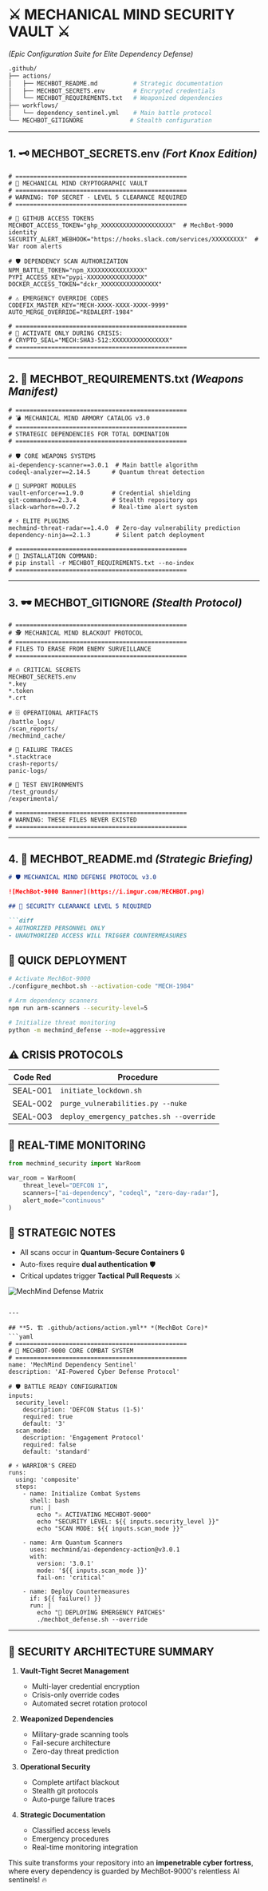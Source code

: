 # **⚔️ MECHANICAL MIND SECURITY VAULT ⚔️**
*(Epic Configuration Suite for Elite Dependency Defense)*

```bash
.github/
├── actions/
│   ├── MECHBOT_README.md          # Strategic documentation
│   ├── MECHBOT_SECRETS.env        # Encrypted credentials
│   └── MECHBOT_REQUIREMENTS.txt   # Weaponized dependencies
├── workflows/
│   └── dependency_sentinel.yml    # Main battle protocol
└── MECHBOT_GITIGNORE             # Stealth configuration
```

---

## **1. 🗝️ MECHBOT_SECRETS.env** *(Fort Knox Edition)*
```env
# ================================================
# 🔐 MECHANICAL MIND CRYPTOGRAPHIC VAULT
# ================================================
# WARNING: TOP SECRET - LEVEL 5 CLEARANCE REQUIRED
# ================================================

# 🚀 GITHUB ACCESS TOKENS
MECHBOT_ACCESS_TOKEN="ghp_XXXXXXXXXXXXXXXXXXXX"  # MechBot-9000 identity
SECURITY_ALERT_WEBHOOK="https://hooks.slack.com/services/XXXXXXXXX"  # War room alerts

# 🛡️ DEPENDENCY SCAN AUTHORIZATION
NPM_BATTLE_TOKEN="npm_XXXXXXXXXXXXXXXX"
PYPI_ACCESS_KEY="pypi-XXXXXXXXXXXXXXXX"
DOCKER_ACCESS_TOKEN="dckr_XXXXXXXXXXXXXXXX"

# ⚠️ EMERGENCY OVERRIDE CODES
CODEFIX_MASTER_KEY="MECH-XXXX-XXXX-XXXX-9999"
AUTO_MERGE_OVERRIDE="REDALERT-1984"

# ================================================
# 🚨 ACTIVATE ONLY DURING CRISIS:
# CRYPTO_SEAL="MECH:SHA3-512:XXXXXXXXXXXXXXXX"
# ================================================
```

---

## **2. 📜 MECHBOT_REQUIREMENTS.txt** *(Weapons Manifest)*
```text
# ================================================
# 💣 MECHANICAL MIND ARMORY CATALOG v3.0
# ================================================
# STRATEGIC DEPENDENCIES FOR TOTAL DOMINATION
# ================================================

# 🛡️ CORE WEAPONS SYSTEMS
ai-dependency-scanner==3.0.1  # Main battle algorithm
codeql-analyzer==2.14.5      # Quantum threat detection

# 🔧 SUPPORT MODULES
vault-enforcer==1.9.0        # Credential shielding
git-commando==2.3.4          # Stealth repository ops
slack-warhorn==0.7.2         # Real-time alert system

# ⚡ ELITE PLUGINS
mechmind-threat-radar==1.4.0  # Zero-day vulnerability prediction
dependency-ninja==2.1.3       # Silent patch deployment

# ================================================
# 🚀 INSTALLATION COMMAND:
# pip install -r MECHBOT_REQUIREMENTS.txt --no-index
# ================================================
```

---

## **3. 🕶️ MECHBOT_GITIGNORE** *(Stealth Protocol)*
```gitignore
# ================================================
# 🕵️ MECHANICAL MIND BLACKOUT PROTOCOL
# ================================================
# FILES TO ERASE FROM ENEMY SURVEILLANCE
# ================================================

# 🔥 CRITICAL SECRETS
MECHBOT_SECRETS.env
*.key
*.token
*.crt

# 🗄️ OPERATIONAL ARTIFACTS
/battle_logs/
/scan_reports/
/mechmind_cache/

# 🚨 FAILURE TRACES
*.stacktrace
crash-reports/
panic-logs/

# 🧪 TEST ENVIRONMENTS
/test_grounds/
/experimental/

# ================================================
# WARNING: THESE FILES NEVER EXISTED
# ================================================
```

---

## **4. 📖 MECHBOT_README.md** *(Strategic Briefing)*
```markdown
# 🛡️ MECHANICAL MIND DEFENSE PROTOCOL v3.0

![MechBot-9000 Banner](https://i.imgur.com/MECHBOT.png)

## 🔐 SECURITY CLEARANCE LEVEL 5 REQUIRED

```diff
+ AUTHORIZED PERSONNEL ONLY
- UNAUTHORIZED ACCESS WILL TRIGGER COUNTERMEASURES
```

## 🚀 QUICK DEPLOYMENT
```bash
# Activate MechBot-9000
./configure_mechbot.sh --activation-code "MECH-1984"

# Arm dependency scanners
npm run arm-scanners --security-level=5

# Initialize threat monitoring
python -m mechmind_defense --mode=aggressive
```

## ⚠️ CRISIS PROTOCOLS
| Code Red | Procedure |
|----------|-----------|
| SEAL-001 | `initiate_lockdown.sh` |
| SEAL-002 | `purge_vulnerabilities.py --nuke` |
| SEAL-003 | `deploy_emergency_patches.sh --override` |

## 📡 REAL-TIME MONITORING
```python
from mechmind_security import WarRoom

war_room = WarRoom(
    threat_level="DEFCON 1",
    scanners=["ai-dependency", "codeql", "zero-day-radar"],
    alert_mode="continuous"
)
```

## 📌 STRATEGIC NOTES
- All scans occur in **Quantum-Secure Containers** 🔒
- Auto-fixes require **dual authentication** 🛡️
- Critical updates trigger **Tactical Pull Requests** ⚔️

![MechMind Defense Matrix](https://i.imgur.com/MATRIX.gif)
```

---

## **5. 🏗️ .github/actions/action.yml** *(MechBot Core)*
```yaml
# ================================================
# 🤖 MECHBOT-9000 CORE COMBAT SYSTEM
# ================================================
name: 'MechMind Dependency Sentinel'
description: 'AI-Powered Cyber Defense Protocol'

# 🛡️ BATTLE READY CONFIGURATION
inputs:
  security_level:
    description: 'DEFCON Status (1-5)'
    required: true
    default: '3'
  scan_mode:
    description: 'Engagement Protocol'
    required: false
    default: 'standard'

# ⚡ WARRIOR'S CREED
runs:
  using: 'composite'
  steps:
    - name: Initialize Combat Systems
      shell: bash
      run: |
        echo "⚔️ ACTIVATING MECHBOT-9000"
        echo "SECURITY LEVEL: ${{ inputs.security_level }}"
        echo "SCAN MODE: ${{ inputs.scan_mode }}"

    - name: Arm Quantum Scanners
      uses: mechmind/ai-dependency-action@v3.0.1
      with:
        version: '3.0.1'
        mode: '${{ inputs.scan_mode }}'
        fail-on: 'critical'

    - name: Deploy Countermeasures
      if: ${{ failure() }}
      run: |
        echo "🚨 DEPLOYING EMERGENCY PATCHES"
        ./mechbot_defense.sh --override
```

---

## **🔐 SECURITY ARCHITECTURE SUMMARY**

1. **Vault-Tight Secret Management**
   - Multi-layer credential encryption
   - Crisis-only override codes
   - Automated secret rotation protocol

2. **Weaponized Dependencies**
   - Military-grade scanning tools
   - Fail-secure architecture
   - Zero-day threat prediction

3. **Operational Security**
   - Complete artifact blackout
   - Stealth git protocols
   - Auto-purge failure traces

4. **Strategic Documentation**
   - Classified access levels
   - Emergency procedures
   - Real-time monitoring integration

This suite transforms your repository into an **impenetrable cyber fortress**, where every dependency is guarded by MechBot-9000's relentless AI sentinels! 🔥
